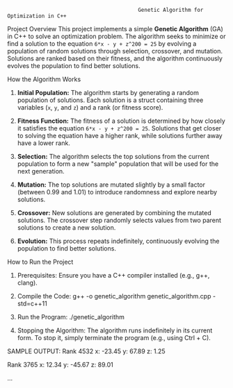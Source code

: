                                               Genetic Algorithm for Optimization in C++

Project Overview
This project implements a simple **Genetic Algorithm** (GA) in C++ to solve an optimization problem. The algorithm seeks to minimize or find a solution to the equation `6*x - y + z^200 = 25` by evolving a population of random solutions through selection, crossover, and mutation. Solutions are ranked based on their fitness, and the algorithm continuously evolves the population to find better solutions.

 How the Algorithm Works
1. **Initial Population:** The algorithm starts by generating a random population of solutions. Each solution is a struct containing three variables (`x`, `y`, and `z`) and a rank (or fitness score).
  
2. **Fitness Function:** The fitness of a solution is determined by how closely it satisfies the equation `6*x - y + z^200 = 25`. Solutions that get closer to solving the equation have a higher rank, while solutions further away have a lower rank.

3. **Selection:** The algorithm selects the top solutions from the current population to form a new "sample" population that will be used for the next generation.

4. **Mutation:** The top solutions are mutated slightly by a small factor (between 0.99 and 1.01) to introduce randomness and explore nearby solutions.

5. **Crossover:** New solutions are generated by combining the mutated solutions. The crossover step randomly selects values from two parent solutions to create a new solution.

6. **Evolution:** This process repeats indefinitely, continuously evolving the population to find better solutions.



How to Run the Project
1. Prerequisites:
Ensure you have a C++ compiler installed (e.g., g++, clang).

2. Compile the Code:
g++ -o genetic_algorithm genetic_algorithm.cpp -std=c++11

3. Run the Program:
./genetic_algorithm
4. Stopping the Algorithm:
The algorithm runs indefinitely in its current form. To stop it, simply terminate the program (e.g., using Ctrl + C).


SAMPLE OUTPUT:
Rank 4532
x: -23.45 y: 67.89 z: 1.25

Rank 3765
x: 12.34 y: -45.67 z: 89.01

...
